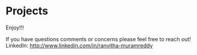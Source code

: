 # Projects
Enjoy!!!

If you have questions comments or concerns please feel free to reach out!
<br>LinkedIn: http://www.linkedin.com/in/ranvitha-muramreddy
